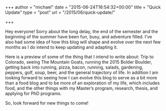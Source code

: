 +++
author = "michael"
date = "2015-06-24T16:54:32+00:00"
title = "Quick Update"
type = "post"
url = "/2015/06/quick-update/"

+++

Hey everyone! Sorry about the long delay, the end of the semester and the beginning of the summer have been fun, busy, and adventure filled. I&#8217;ve also had some idea of how this blog will shape and evolve over the next few months as I do intend to keep updating and adapting it.

Here is a preview of some of the thing that I intend to write about: Trip to Colorado, seeing The Mountain Goats, running the 2015 Bolder Boulder, getting back into running, pizza, bacon, running, salads, gardening, peppers, golf, soup, beer, and the general trajectory of life. In addition I am looking forward to seeing how I can evolve this blog to serve as a bit more than a food blog and to be more of an exploration of my life, which includes food, and the other things with my Master&#8217;s program, research, thesis, and applying for PhD programs.

So, look forward for new things to come!